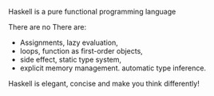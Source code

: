 Haskell is a pure functional programming language

There are no                        There are: 
- Assignments,                       lazy evaluation,        
- loops,                             function as first-order objects,
- side effect,                       static type system,
- explicit memory management.        automatic type inference.

Haskell is elegant, concise and make you think differently!